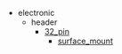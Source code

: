 * electronic
  * header
    * [32_pin](electronic/header/32_pin)
      * [surface_mount](electronic/header/32_pin/surface_mount)
